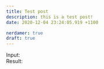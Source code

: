 ```yaml
---
title: Test post
description: this is a test post!
date: 2020-12-04 23:24:05.919 +1100

nerdamer: true
draft: true
---
```


<p>
Input: <span id="nerdamer-input"></span><br>
Result: <span id="nerdamer-result"></span>
</p>

<script>
    const input = "4 + (x+7)/2 + 11";
    const a = nerdamer(input);

    document.getElementById("nerdamer-input").innerHTML = input;
    document.getElementById("nerdamer-result").innerHTML = a.toTeX();
</script>